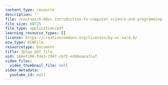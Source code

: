 ```yaml
---
content_type: resource
description: ''
file: /courses/6-00sc-introduction-to-computer-science-and-programming-spring-2011/166efc06fde3294fcb72ed60eaea7cef_Iu4xTLKcbPo.pdf
file_size: 60725
file_type: application/pdf
learning_resource_types: []
license: https://creativecommons.org/licenses/by-nc-sa/4.0/
ocw_type: OCWFile
resourcetype: Document
title: 3play pdf file
uid: 166efc06-fde3-294f-cb72-ed60eaea7cef
video_files:
  video_thumbnail_file: null
video_metadata:
  youtube_id: null
---
```

